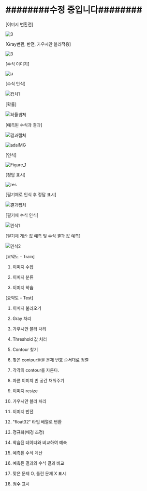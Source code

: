 # ########수정 중입니다########





[이미지 변환전]

![3](README.assets/3.jpg)





[Gray변환, 반전, 가우시안 블러적용]

![3](README.assets/3.PNG)



[수식 이미지]

![u](README.assets/u.jpg)





[수식 인식]

![캡처1](README.assets/캡처1.PNG)





[확률]

![확률캡처](README.assets/확률캡처.PNG)





[예측된 수식과 결과]

![결과캡처](README.assets/결과캡처.PNG)





![adaIMG](README.assets/adaIMG.JPG)

[인식]

![Figure_1](README.assets/Figure_1.jpeg)

[정답 표시]

![res](README.assets/res.JPG)



[필기체로 인식 후 정답 표시]

![결과캡처](README.assets/결과캡처-1591354410709.JPG)



[필기체 수식 인식]

![인식1](README.assets/인식1.JPG)



[필기체 계산 값 예측 및 수식 결과 값 예측]

![인식2](README.assets/인식2.JPG)





[요약도 - Train]

1) 이미지 수집

2) 이미지 분류

3) 이미지 학습



[요약도 - Test]

1) 이미지 불러오기

2) Gray 처리

3) 가우시안 블러 처리

4) Threshold 값 처리

5) Contour 찾기

6) 찾은 contour들을 문제 번호 순서대로 정렬

7) 각각의 contour를 자른다.

8) 자른 이미지 빈 공간 채워주기

9) 이미지 resize

10) 가우시안 블러 처리

11) 이미지 반전

12) "float32" 타입 배열로 변환

13) 정규화(배경 조정)

14) 학습된 데이터와 비교하여 예측

15) 예측된 수식 계산

16) 예측된 결과와 수식 결과 비교

17) 맞은 문제 O, 틀린 문제 X 표시

18) 점수 표시